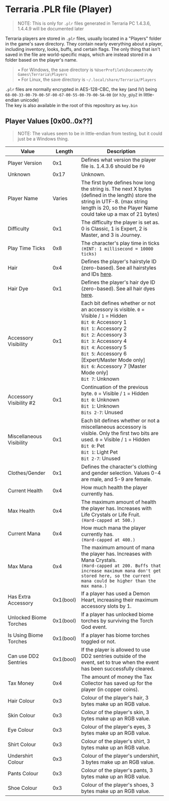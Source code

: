 # Terraria .PLR file (Player)

> NOTE: This is only for `.plr` files generated in Terraria PC 1.4.3.6, 1.4.4.9 will be documented later  

Terraria players are stored in `.plr` files, usually located in a "Players" folder in the game's save directory. They contain nearly everything about a player, including inventory, looks, buffs, and certain flags. The only thing that isn't saved in the file are world-specific maps, which are instead stored in a folder based on the player's name.

> • For Windows, the save directory is `%UserProfile%\Documents\My Games\Terraria\Players`  
> • For Linux, the save directory is `~/.local/share/Terraria/Players`  

`.plr` files are normally encrypted in AES-128-CBC, the key (and IV) being `68-00-33-00-79-00-5F-00-67-00-55-00-79-00-5A-00` (or `h3y_gUyZ` in little-endian unicode)  
The key is also available in the root of this repository as `key.bin`

## Player Values [0x00..0x??]

> NOTE: The values seem to be in little-endian from testing, but it could just be a Windows thing.  

| Value                    | Length    | Description                                                                                                                                                                                                                                                                                                                            |
| ------------------------ | --------- | -------------------------------------------------------------------------------------------------------------------------------------------------------------------------------------------------------------------------------------------------------------------------------------------------------------------------------------- |
| Player Version           | 0x1       | Defines what version the player file is. 1.4.3.6 should be `F0`                                                                                                                                                                                                                                                                        |
| Unknown                  | 0x17      | Unknown.                                                                                                                                                                                                                                                                                                                               |
| Player Name              | Varies    | The first byte defines how long the string is. The next X bytes (defined in the length) store the string in UTF-8. (max string length is 20, so the Player Name could take up a max of 21 bytes)                                                                                                                                       |
| Difficulty               | 0x1       | The difficulty the player is set as. 0 is Classic, 1 is Expert, 2 is Master, and 3 is Journey.                                                                                                                                                                                                                                         |
| Play Time Ticks          | 0x8       | The character's play time in ticks `(HINT: 1 millisecond = 10000 ticks)`                                                                                                                                                                                                                                                               |
| Hair                     | 0x4       | Defines the player's hairstyle ID (zero-based). See all hairstyles and IDs [here](https://terraria.wiki.gg/wiki/Hairstyles).                                                                                                                                                                                                           |
| Hair Dye                 | 0x1       | Defines the player's hair dye ID (zero-based). See all hair dyes [here](https://terraria.wiki.gg/wiki/Hair_Dyes#Types).                                                                                                                                                                                                                |
| Accessory Visibility     | 0x1       | Each bit defines whether or not an accessory is visible. `0` = Visible / `1` = Hidden<br/>`Bit 0`: Accessory 1<br/>`Bit 1`: Accessory 2<br/>`Bit 2`: Accessory 3<br/>`Bit 3`: Accessory 4<br/>`Bit 4`: Accessory 5<br/>`Bit 5`: Accessory 6 [Expert/Master Mode only]<br/>`Bit 6`: Accessory 7 [Master Mode only]<br/>`Bit 7`: Unknown |
| Accessory Visibility #2  | 0x1       | Continuation of the previous byte. `0` = Visible / `1` = Hidden<br/>`Bit 0`: Unknown<br/>`Bit 1`: Unknown<br/>`Bits 2-7`: Unused                                                                                                                                                                                                       |
| Miscellaneous Visibility | 0x1       | Each bit defines whether or not a miscellaneous accessory is visible. Only the first two bits are used. `0` = Visible / `1` = Hidden<br/>`Bit 0`: Pet<br/>`Bit 1`: Light Pet<br/>`Bit 2-7`: Unused                                                                                                                                     |
| Clothes/Gender           | 0x1       | Defines the character's clothing and gender selection. Values 0-4 are male, and 5-9 are female.                                                                                                                                                                                                                                        |
| Current Health           | 0x4       | How much health the player currently has.                                                                                                                                                                                                                                                                                              |
| Max Health               | 0x4       | The maximum amount of health the player has. Increases with Life Crystals or Life Fruit.<br/>`(Hard-capped at 500.)`                                                                                                                                                                                                                   |
| Current Mana             | 0x4       | How much mana the player currently has.<br/>`(Hard-capped at 400.)`                                                                                                                                                                                                                                                                    |
| Max Mana                 | 0x4       | The maximum amount of mana the player has. Increases with Mana Crystals.<br/>`(Hard-capped at 200. Buffs that increase maximum mana don't get stored here, so the current mana could be higher than the max mana.)`                                                                                                                    |
| Has Extra Accessory      | 0x1(bool) | If a player has used a Demon Heart, increasing their maximum accessory slots by 1.                                                                                                                                                                                                                                                     |
| Unlocked Biome Torches   | 0x1(bool) | If a player has unlocked biome torches by surviving the Torch God event.                                                                                                                                                                                                                                                               |
| Is Using Biome Torches   | 0x1(bool) | If a player has biome torches toggled or not.                                                                                                                                                                                                                                                                                          |
| Can use DD2 Sentries     | 0x1(bool) | If the player is allowed to use DD2 sentries outside of the event, set to true when the event has been successfully cleared.                                                                                                                                                                                                           |
| Tax Money                | 0x4       | The amount of money the Tax Collector has saved up for the player (in copper coins).                                                                                                                                                                                                                                                   |
| Hair Colour              | 0x3       | Colour of the player's hair, 3 bytes make up an RGB value.                                                                                                                                                                                                                                                                             |
| Skin Colour              | 0x3       | Colour of the player's skin, 3 bytes make up an RGB value.                                                                                                                                                                                                                                                                             |
| Eye Colour               | 0x3       | Colour of the player's eyes, 3 bytes make up an RGB value.                                                                                                                                                                                                                                                                             |
| Shirt Colour             | 0x3       | Colour of the player's shirt, 3 bytes make up an RGB value.                                                                                                                                                                                                                                                                            |
| Undershirt Colour        | 0x3       | Colour of the player's undershirt, 3 bytes make up an RGB value.                                                                                                                                                                                                                                                                       |
| Pants Colour             | 0x3       | Colour of the player's pants, 3 bytes make up an RGB value.                                                                                                                                                                                                                                                                            |
| Shoe Colour              | 0x3       | Colour of the player's shoes, 3 bytes make up an RGB value.                                                                                                                                                                                                                                                                            |
